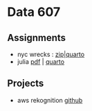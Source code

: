 # Data 607

## Assignments
* nyc wrecks : [zip](./week1/assignment/assignment1.zip)|[quarto](./week1//assignment/assignment1.zip) 
* julia [pdf](./week2/julia.pdf) | [quarto](./week2/julia.qmd)

## Projects
* aws rekognition [github](./projects/rekognition-demo/)